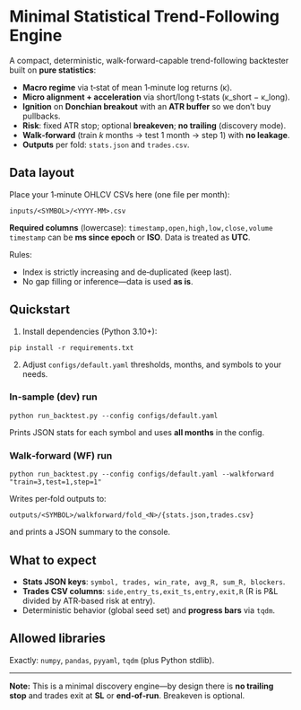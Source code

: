 # Minimal Statistical Trend-Following Engine

A compact, deterministic, walk-forward-capable trend-following backtester built on **pure statistics**:
- **Macro regime** via t‑stat of mean 1‑minute log returns (κ).
- **Micro alignment + acceleration** via short/long t‑stats (κ_short − κ_long).
- **Ignition** on **Donchian breakout** with an **ATR buffer** so we don’t buy pullbacks.
- **Risk**: fixed ATR stop; optional **breakeven**; **no trailing** (discovery mode).
- **Walk‑forward** (train *k* months → test 1 month → step 1) with **no leakage**.
- **Outputs** per fold: `stats.json` and `trades.csv`.

## Data layout
Place your 1‑minute OHLCV CSVs here (one file per month):
```
inputs/<SYMBOL>/<YYYY-MM>.csv
```
**Required columns** (lowercase): `timestamp,open,high,low,close,volume`  
`timestamp` can be **ms since epoch** or **ISO**. Data is treated as **UTC**.

Rules:
- Index is strictly increasing and de‑duplicated (keep last).
- No gap filling or inference—data is used **as is**.

## Quickstart
1) Install dependencies (Python 3.10+):
```
pip install -r requirements.txt
```

2) Adjust `configs/default.yaml` thresholds, months, and symbols to your needs.

### In‑sample (dev) run
```
python run_backtest.py --config configs/default.yaml
```
Prints JSON stats for each symbol and uses **all months** in the config.

### Walk‑forward (WF) run
```
python run_backtest.py --config configs/default.yaml --walkforward "train=3,test=1,step=1"
```
Writes per‑fold outputs to:
```
outputs/<SYMBOL>/walkforward/fold_<N>/{stats.json,trades.csv}
```
and prints a JSON summary to the console.

## What to expect
- **Stats JSON keys**: `symbol, trades, win_rate, avg_R, sum_R, blockers`.
- **Trades CSV columns**: `side,entry_ts,exit_ts,entry,exit,R` (R is P&L divided by ATR‑based risk at entry).
- Deterministic behavior (global seed set) and **progress bars** via `tqdm`.

## Allowed libraries
Exactly: `numpy`, `pandas`, `pyyaml`, `tqdm` (plus Python stdlib).

---

**Note:** This is a minimal discovery engine—by design there is **no trailing stop** and trades exit at **SL** or **end‑of‑run**. Breakeven is optional.
